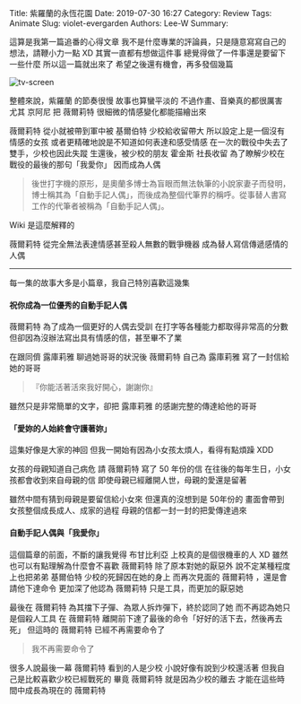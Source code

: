 Title: 紫羅蘭的永恆花園
Date: 2019-07-30 16:27
Category: Review
Tags: Animate
Slug: violet-evergarden
Authors: Lee-W
Summary: 

這算是我第一篇追番的心得文章
我不是什麼專業的評論員，只是隨意寫寫自己的想法，請鞭小力一點 XD
其實一直都有想做這件事
總覺得做了一件事還是要留下一些什麼
所以這一篇就出來了
希望之後還有機會，再多發個幾篇

<!--more-->

![tv-screen]({filename}/images/post-images/2019-07-30-violet-evergarden/15644747486828.jpg)


整體來說，紫羅蘭 的節奏很慢
故事也算蠻平淡的
不過作畫、音樂真的都很厲害
尤其 京阿尼 把 薇爾莉特 很細微的情感變化都能描繪出來

薇爾莉特 從小就被帶到軍中被 基爾伯特 少校給收留帶大
所以設定上是一個沒有情感的女孩
或者更精確地說是不知道如何表達和感受情感
在一次的戰役中失去了雙手，少校也因此失蹤
生還後，被少校的朋友 霍金斯 社長收留
為了瞭解少校在戰役的最後的那句「我愛你」
因而成為人偶

> 後世打字機的原形，是奧蘭多博士為盲眼而無法執筆的小說家妻子而發明，博士稱其為「自動手記人偶」，而後成為整個代筆界的稱呼。從事替人書寫工作的代筆者被稱為「自動手記人偶」。

Wiki 是這麼解釋的

薇爾莉特 從完全無法表達情感甚至殺人無數的戰爭機器
成為替人寫信傳遞感情的人偶

---

每一集的故事大多是小篇章，我自己特別喜歡這幾集

#### 祝你成為一位優秀的自動手記人偶

薇爾莉特 為了成為一個更好的人偶去受訓
在打字等各種能力都取得非常高的分數
但卻因為沒辦法寫出具有情感的信，甚至畢不了業

在跟同儕 露庫莉雅 聊過她哥哥的狀況後
薇爾莉特 自己為 露庫莉雅 寫了一封信給她的哥哥

>『你能活著活來我好開心，謝謝你』

雖然只是非常簡單的文字，卻把  露庫莉雅 的感謝完整的傳達給他的哥哥

#### 「愛妳的人始終會守護著妳」
這集好像是大家的神回
但我一開始有因為小女孩太煩人，看得有點煩躁 XDD

女孩的母親知道自己病危
請 薇爾莉特 寫了 50 年份的信
在往後的每年生日，小女孩都會收到來自母親的信
即使母親已經離開人世，母親的愛還是留著

雖然中間有猜到母親是要留信給小女來
但還真的沒想到是 50年份的
畫面會帶到女孩整個成長成人、成家的過程
母親的信都一封一封的把愛傳達過來

#### 自動手記人偶與「我愛你」

這個篇章的前面，不斷的讓我覺得 布甘比利亞 上校真的是個很機車的人 XD
雖然也可以有點理解為什麼會不喜歡 薇爾莉特
除了原本對她的厭惡外
說不定某種程度上也把弟弟 基爾伯特 少校的死歸因在她的身上
而再次見面的 薇爾莉特 ，還是會請他下達命令
更加深了他認為 薇爾莉特 只是工具，而更加的厭惡她

最後在 薇爾莉特 為其擋下子彈、為眾人拆炸彈下，終於認同了她
而不再認為她只是個殺人工具
在 薇爾莉特 離開前下達了最後的命令「好好的活下去，然後再去死」
但這時的 薇爾莉特 已經不再需要命令了

> 我不再需要命令了

很多人說最後一幕 薇爾莉特 看到的人是少校
小說好像有說到少校還活著
但我自己是比較喜歡少校已經戰死的
畢竟 薇爾莉特 就是因為少校的離去
才能在這些時間中成長為現在的 薇爾莉特





